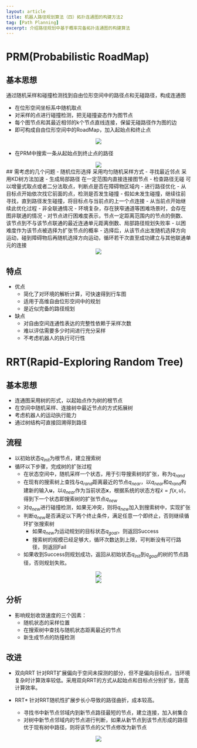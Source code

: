 ```yaml
---
layout: article
title: 机器人路径规划算法（四）拓扑连通图的构建方法2
tag: [Path Planning]
excerpt: 介绍路径规划中基于概率完备拓扑连通图的构建算法
---
```

# PRM(Probabilistic RoadMap)

## 基本思想
通过随机采样和碰撞检测找到自由位形空间中的路径点和无碰路径，构成连通图

- 在位形空间坐标系中随机取点
- 对采样的点进行碰撞检测，把无碰撞姿态作为图节点
- 每个图节点和其最近相邻的k个节点直线连接，保留无碰路径作为图的边
- 即可构成自由位形空间中的RoadMap，加入起始点和终止点

<div style="text-align: center"><img src="https://cdn.jsdelivr.net/gh/Mronne/MarkDownImg/img/20200326110745.jpg"/></div>

- 在PRM中搜索一条从起始点到终止点的路径

<div style="text-align: center"><img src="https://cdn.jsdelivr.net/gh/Mronne/MarkDownImg/img/20200326105705.jpg"/></div>
## 需考虑的几个问题
- 随机位形选择 采用均匀随机采样方式
- 寻找最近邻点 采用KD树方法加速
- 生成局部路径 在一定范围内直接连接图节点
- 检查路径无碰 可以增量式取点或者二分法取点，判断点是否在障碍物区域内
- 进行路径优化
    - 从目标点开始依次找它前面的点，检测是否发生碰撞
    - 假如未发生碰撞，继续往前寻找，直到路径发生碰撞，将目标点与当前点的上一个点连接
    - 从当前点开始继续此优化过程
- 非全联通情况
    - 环境复杂，存在狭窄通道等困难场景时，会存在图非联通的情况
    - 对节点进行困难度表示，节点一定距离范围内的节点的倒数、该节点到不与该节点联通的最近连通单元距离倒数、局部路径规划失败率
    - 以困难度作为该节点被选择为扩张节点的概率
    - 选择后，从该节点出发随机选择方向运动，碰到障碍物后再随机选择方向运动，循环若干次直至成功建立与其他联通单元的连接

<div style="text-align: center"><img src="https://cdn.jsdelivr.net/gh/Mronne/MarkDownImg/img/20200326110138.png"/></div>

## 特点
- 优点
    - 简化了对环境的解析计算，可快速得到行车图
    - 适用于高维自由位形空间中的规划
    - 是近似完备的路径规划
- 缺点
    - 对自由空间连通性表达的完整性依赖于采样次数
    - 难以评估需要多少时间进行充分采样
    - 不考虑机器人的执行可行性

# RRT(Rapid-Exploring Random Tree)
## 基本思想
- 连通图采用树的形式，以起始点作为树的根节点
- 在空间中随机采样、连接树中最近节点的方式拓展树
- 考虑机器人的运动执行能力
- 通过树结构可直接回溯得到路径

## 流程
- 以初始状态$q_{init}$为根节点，建立搜索树
- 循环以下步骤，完成树的扩张过程
    - 在状态空间中，随机采样一个状态，用于引导搜索树的扩张，称为$q_{rand}$
    - 在现有的搜索树上查找与$q_{rand}$距离最近的节点$q_{near}$，以$q_{near}$和$q_{rand}$构建新的输入$\mathbf{u}$，以$q_{near}$作为当前状态$\mathbf{x}$，根据系统的状态方程$\dot{x}=f(x, u)$，得到下一个状态即搜索树的扩张节点$q_{new}$
    - 对$q_{new}$进行碰撞检测，如果无冲突，则将$q_{new}$加入到搜索树中，实现扩张
    - 判断$q_{new}$是否满足以下两个终止条件，满足任意一个即终止，否则继续循环扩张搜索树
        - 如果$q_{new}$为运动规划的目标状态$q_{goal}$，则返回Success
        - 搜索树的规模已经足够大，循环次数达到上限，可判断没有可行路径，则返回Fail
    - 如果收到Success则规划成功，返回从初始状态$q_{init}$到$q_{goal}$的树的节点路径，否则规划失败。

<div style="text-align: center"><img src="https://cdn.jsdelivr.net/gh/Mronne/MarkDownImg/img/20200326161631.png"/></div>

<div style="text-align: center"><img src="https://cdn.jsdelivr.net/gh/Mronne/MarkDownImg/img/20200326161818.png"/></div>

## 分析
- 影响规划收敛速度的三个因素：
    - 随机状态的采样位置
    - 在搜索树中查找与随机状态距离最近的节点
    - 新生成节点的防撞检测

## 改进
- 双向RRT
针对RRT扩展偏向于空间未探测的部分，但不是偏向目标点，当环境复杂时计算效率较低。采用双向RRT的方式从起始点和目标点分别扩张，提高计算效率。

- RRT*
针对RRT随机性扩展步长小导致的路径曲折，成本较高。
    - 寻找书中新节点邻域内到新节点路径最短的节点，建立连接，加入树集合
    - 对树中新节点邻域内的节点进行判断，如果从新节点到该节点形成的路径优于现有树中路径，则将该节点的父节点修改为新节点

<div style="text-align: center"><img src="https://cdn.jsdelivr.net/gh/Mronne/MarkDownImg/img/20200326164123.png"/></div>
